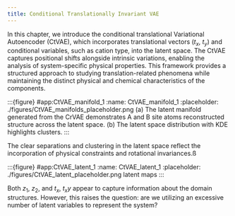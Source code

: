```yaml
---
title: Conditional Translationally Invariant VAE
---
```



In this chapter, we introduce the conditional translational Variational Autoencoder (CtVAE), which incorporates translational vectors ($t_x$, $t_y$) and conditional variables, such as cation type, into the latent space. The CtVAE captures positional shifts alongside intrinsic variations, enabling the analysis of system-specific physical properties. This framework provides a structured approach to studying translation-related phenomena while maintaining the distinct physical and chemical characteristics of the components.

:::{figure} #app:CtVAE_manifold_1
:name: CtVAE_manifold_1
:placeholder: ./figures/CtVAE_manifolds_placeholder.png
(a) The latent manifold generated from the CrVAE demonstrates A and B site atoms reconstructed structure across the latent space. (b) The latent space distribution with KDE highlights clusters.
:::

The clear separations and clustering in the latent space reflect the incorporation of physical constraints and rotational invariances.ß


:::{figure} #app:CtVAE_latent_1
:name: CtVAE_latent_1
:placeholder: ./figures/CtVAE_latent_placeholder.png
latent maps
:::

Both $z_1$, $z_2$, and $t_x$, $t_xy$ appear to capture information about the domain structures. However, this raises the question: are we utilizing an excessive number of latent variables to represent the system?
